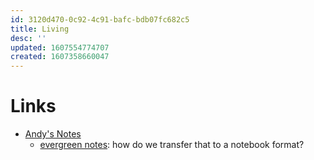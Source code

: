 ```yaml
---
id: 3120d470-0c92-4c91-bafc-bdb07fc682c5
title: Living
desc: ''
updated: 1607554774707
created: 1607358660047
---
```


# Links

- [Andy's Notes](https://notes.andymatuschak.org)
  - [evergreen notes](https://notes.andymatuschak.org/z4SDCZQeRo4xFEQ8H4qrSqd68ucpgE6LU155C): how do we transfer that to a notebook format?
